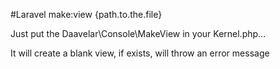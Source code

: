 #Laravel make:view {path.to.the.file}

Just put the Daavelar\Console\MakeView in your Kernel.php...

It will create a blank view, if exists, will throw an error message
